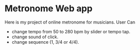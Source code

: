 # Metronome Web app

Here is my project of online metronome for musicians. User Can

- change tempo from 50 to 280 bpm by slider or tempo tap.
- change sound of click.
- change sequence (1, 3/4 or 4/4).
